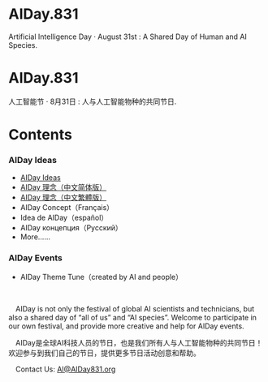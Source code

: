 # AIDay.831
Artificial Intelligence Day · August 31st :  A Shared Day of Human and AI Species.
# AIDay.831
人工智能节 · 8月31日 :  人与人工智能物种的共同节日.
# Contents
### AIDay Ideas
<ul>
<li><a href="/AIDay.Ideas.EN.md">AIDay Ideas</a></li>
<li><a href="/AIDay.Ideas.CHS.md">AIDay 理念（中文简体版）</a></li>
<li><a href="/AIDay.Ideas.CHT.md">AIDay 理念（中文繁體版）</a></li>
<li>AIDay Concept（Français）</li>
<li>Idea de AIDay（español）</li>
<li>AIDay концепция（Русский）</li>
<li>More......</li>
</ul>

### AIDay Events

<ul>
<li>AIDay Theme Tune（created by AI and people）</li>
</ul>

&nbsp;

&emsp;AIDay is not only the festival of global  AI scientists and technicians, but also a shared day of “all of us” and “AI species”. 
Welcome to participate in our own festival, and provide more creative and help for AIDay events. 

&emsp;AIDay是全球AI科技人员的节日，也是我们所有人与人工智能物种的共同节日！欢迎参与到我们自己的节日，提供更多节日活动创意和帮助。
 
&emsp;Contact Us: AI@AIDay831.org

